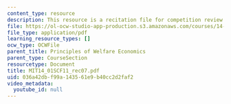 ```yaml
---
content_type: resource
description: This resource is a recitation file for competition review.
file: https://ol-ocw-studio-app-production.s3.amazonaws.com/courses/14-01sc-principles-of-microeconomics-fall-2011/036a42dbf99a143561e9b40cc2d2faf2_MIT14_01SCF11_rec07.pdf
file_type: application/pdf
learning_resource_types: []
ocw_type: OCWFile
parent_title: Principles of Welfare Economics
parent_type: CourseSection
resourcetype: Document
title: MIT14_01SCF11_rec07.pdf
uid: 036a42db-f99a-1435-61e9-b40cc2d2faf2
video_metadata:
  youtube_id: null
---
```

